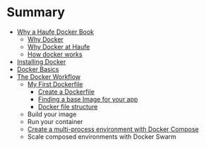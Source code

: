 # Summary

* [Why a Haufe Docker Book](README.md)
   * [Why Docker](why_docker.md)
   * [Why Docker at Haufe](why_docker_at_haufe.md)
   * [How docker works](how_docker_works.md)
* [Installing Docker](installing_docker.md)
* [Docker Basics](docker_basics.md)
* [The Docker Workflow](the_suggested_docker_haufe_workflow.md)
   * [My First Dockerfile](docker_command_reference.md)
       * [Create a Dockerfile](create_a_dockerfile.md)
       * [Finding a base Image for your app](finding_a_base_image_for_your_app.md)
       * [Docker file structure](docker_file_structure.md)
   * Build your image
   * Run your container
   * [Create a multi-process environment with Docker Compose](compose_multiple_docker_images.md)
   * Scale composed environments with Docker Swarm

